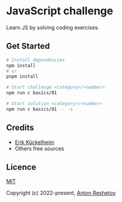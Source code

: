 # JavaScript challenge

Learn JS by solving coding exercises.

## Get Started

```sh
# Install dependencies
npm install
# or
pnpm install

# Start challenge <category>/<number>
npm run c basics/01

# Start solution <category>/<number>
npm run c basics/01 -- -s
```

## Credits
- [Erik Kückelheim](https://www.erik-kueckelheim.com)
- Others free sources

## Licence

[MIT](https://github.com/antonreshetov/js-challenges/blob/master/LICENSE)

Copyright (c) 2022-present, [Anton Reshetov](https://github.com/antonreshetov)